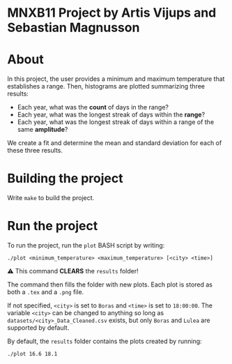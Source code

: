 # MNXB11 Project by Artis Vijups and Sebastian Magnusson

# About

In this project, the user provides a minimum and maximum temperature that establishes a range. Then, histograms are plotted summarizing three results:
* Each year, what was the **count** of days in the range?
* Each year, what was the longest streak of days within the **range**?
* Each year, what was the longest streak of days within a range of the same **amplitude**?

We create a fit and determine the mean and standard deviation for each of these three results.

# Building the project

Write `make` to build the project.

# Run the project

To run the project, run the `plot` BASH script by writing:

`./plot <minimum_temperature> <maximum_temperature> [<city> <time>]`

⚠️ This command **CLEARS** the `results` folder!

The command then fills the folder with new plots. Each plot is stored as both a `.tex` and a `.png` file.

If not specified, `<city>` is set to `Boras` and `<time>` is set to `18:00:00`. The variable `<city>` can be changed to anything so long as `datasets/<city>_Data_Cleaned.csv` exists, but only `Boras` and `Lulea` are supported by default.

By default, the `results` folder contains the plots created by running:

`./plot 16.6 18.1`